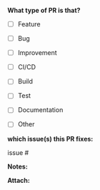 **What type of PR is that?**

- [ ] Feature
- [ ] Bug
- [ ] Improvement
- [ ] CI/CD
- [ ] Build
- [ ] Test
- [ ] Documentation
- [ ] Other


**which issue(s) this PR fixes:**

issue #

**Notes:**

**Attach:**

